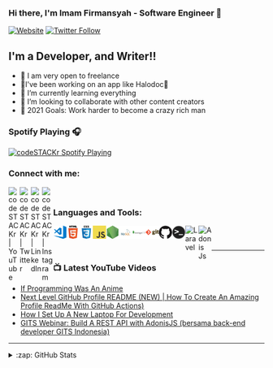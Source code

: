 ### Hi there, I'm Imam Firmansyah - Software Engineer 👋

[![Website](https://img.shields.io/website?label=ngopicode.com&style=for-the-badge&url=https%3A%2F%2Fcodestackr.com)](https://ngopicode.blogspot.com/)
[![Twitter Follow](https://img.shields.io/twitter/follow/imfireman_?color=1DA1F2&logo=twitter&style=for-the-badge)](https://twitter.com/imfireman_)

## I'm a Developer, and Writer!!
- 🤪 I am very open to freelance
- 🔭I've been working on an app like Halodoc🤣
- 🌱 I’m currently learning everything 
- 👯 I’m looking to collaborate with other content creators
- 🥅 2021 Goals: Work harder to become a crazy rich man

### Spotify Playing 🎧

[<img src="https://now-playing-codestackr.vercel.app/api/spotify-playing" alt="codeSTACKr Spotify Playing" width="350" />](https://open.spotify.com/user/wajr27yh0jbxz4aum5adf3dnv)

### Connect with me:

[<img align="left" alt="codeSTACKr | YouTube" width="22px" src="https://cdn.jsdelivr.net/npm/simple-icons@v3/icons/youtube.svg" />][youtube]
[<img align="left" alt="codeSTACKr | Twitter" width="22px" src="https://cdn.jsdelivr.net/npm/simple-icons@v3/icons/twitter.svg" />][twitter]
[<img align="left" alt="codeSTACKr | LinkedIn" width="22px" src="https://cdn.jsdelivr.net/npm/simple-icons@v3/icons/linkedin.svg" />][linkedin]
[<img align="left" alt="codeSTACKr | Instagram" width="22px" src="https://cdn.jsdelivr.net/npm/simple-icons@v3/icons/instagram.svg" />][instagram]

<br />

### Languages and Tools:

<img align="left" alt="Visual Studio Code" width="26px" src="https://raw.githubusercontent.com/github/explore/80688e429a7d4ef2fca1e82350fe8e3517d3494d/topics/visual-studio-code/visual-studio-code.png" />
<img align="left" alt="HTML5" width="26px" src="https://raw.githubusercontent.com/github/explore/80688e429a7d4ef2fca1e82350fe8e3517d3494d/topics/html/html.png" />
<img align="left" alt="CSS3" width="26px" src="https://raw.githubusercontent.com/github/explore/80688e429a7d4ef2fca1e82350fe8e3517d3494d/topics/css/css.png" />
<img align="left" alt="JavaScript" width="26px" src="https://raw.githubusercontent.com/github/explore/80688e429a7d4ef2fca1e82350fe8e3517d3494d/topics/javascript/javascript.png" />
<img align="left" alt="Node.js" width="26px" src="https://raw.githubusercontent.com/github/explore/80688e429a7d4ef2fca1e82350fe8e3517d3494d/topics/nodejs/nodejs.png" />
<img align="left" alt="MySQL" width="26px" src="https://raw.githubusercontent.com/github/explore/80688e429a7d4ef2fca1e82350fe8e3517d3494d/topics/mysql/mysql.png" />
<img align="left" alt="MongoDB" width="26px" src="https://raw.githubusercontent.com/github/explore/80688e429a7d4ef2fca1e82350fe8e3517d3494d/topics/mongodb/mongodb.png" />
<img align="left" alt="Git" width="26px" src="https://raw.githubusercontent.com/github/explore/80688e429a7d4ef2fca1e82350fe8e3517d3494d/topics/git/git.png" />
<img align="left" alt="GitHub" width="26px" src="https://raw.githubusercontent.com/github/explore/78df643247d429f6cc873026c0622819ad797942/topics/github/github.png" />
<img align="left" alt="Terminal" width="26px" src="https://raw.githubusercontent.com/github/explore/80688e429a7d4ef2fca1e82350fe8e3517d3494d/topics/terminal/terminal.png" />
<img align="left" alt="Laravel" width="26px" src="https://cdn.iconscout.com/icon/free/png-256/laravel-226015.png" />
<img align="left" alt="Adonis Js" width="26px" src="https://camo.githubusercontent.com/92c5e8c943763cca2462e0a8ff1ef64f07c5ae30d6e2a1c7bf159ba0431f7415/687474703a2f2f7265732e636c6f7564696e6172792e636f6d2f61646f6e69736a732f696d6167652f75706c6f61642f715f3130302f76313439373131323637382f61646f6e69732d707572706c655f707a6b6d7a742e737667" />
<br />
<br />

---

### 📺 Latest YouTube Videos

<!-- YOUTUBE:START -->
- [If Programming Was An Anime](https://www.youtube.com/watch?v=GpFTUBnrpzo)
- [Next Level GitHub Profile README (NEW) | How To Create An Amazing Profile ReadMe With GitHub Actions)](https://www.youtube.com/watch?v=ECuqb5Tv9qI)
- [How I Set Up A New Laptop For Development](https://www.youtube.com/watch?v=ZbQQYUl-ojA)
- [GITS Webinar: Build A REST API with AdonisJS (bersama back-end developer GITS Indonesia)](https://www.youtube.com/watch?v=ajukAx666zk)
<!-- YOUTUBE:END -->
---

<details>
  <summary>:zap: GitHub Stats</summary>

  <img align="left" alt="codeSTACKr's GitHub Stats" src="github-readme-stats.vercel.app/api?username=iamfirmansyah&show_icons=true&hide_border=true" />

</details>

[website]: https://ngopicode.blogspot.com/
[twitter]: https://twitter.com/imfireman_
[youtube]: https://www.youtube.com/channel/UCrW9FC5lL6VtrNMRa3bbPyg
[instagram]: http://instagram.com/imamfirmansyah._
[linkedin]: https://www.linkedin.com/in/imam-firmansyah-0822a01a7/
